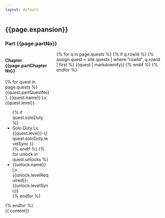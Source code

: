 ```yaml
---
layout: default
---
```

<container>
    <h2 class="title is-2">{{page.expansion}}</h2>
    <h3 class="subtitle is-3">Part {{page.partNo}}</h3>
    <div class="columns is-mobile">
        <div class="column is-two-fifths">
                <section class="section quests">
                    <h4 class="title is-4">Chapter {{page.partChapterNo}}</h4>
                    {% for quest in page.quests %}
                    <div class="quest">
                        <span class="icon-text">
                            <span class="icon"><i class="quest-{{quest.icon}}"></i></span>
                            <span>{{quest.partQuestNo}}. {{quest.name}}</span> <span class="level">Lv.{{quest.level}}</span>
                        </span>
                        <ul class="unlocks">
                            {% if quest.soloDuty %}
                            <li>
                                <span class="icon-text">
                                    <span class="icon"><i class="solo-duty"></i></span>
                                    <span>Solo Duty Lv.{{quest.level}}-{{ quest.soloDuty.levelSync }}</span>
                                </span>
                            </li>
                            {% endif %}
                            {% for unlock in quest.unlocks %}
                            <li>
                                <span class="icon-text">
                                    <span class="icon"><i class="{{unlock.type}}"></i></span>
                                    <span>{{unlock.name}} Lv.{{unlock.levelRequired}}-{{unlock.levelSync}}</span>
                                </span>
                            </li>
                            {% endfor %}
                        </ul>
                    </div>
                    {% endfor %}
                </section>
        </div>
        <div class="column">
            <section class="section details">
                {% for q in page.quests %}
                    {% if q.rowId %}
                        {% assign quest = site.quests | where:"rowId", q.rowId | first %}
                        {{quest | markdownify}}
                    {% endif %}
                {% endfor %}
            </section>
        </div>
    </div>
    {{ content}}
</container>


